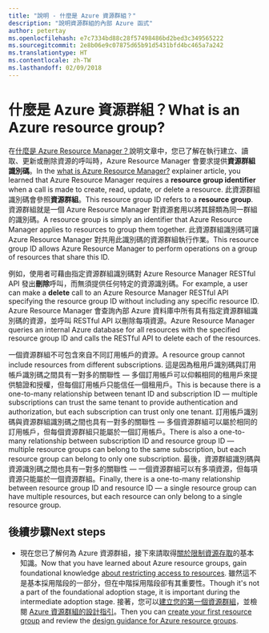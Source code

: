 ```yaml
---
title: "說明 - 什麼是 Azure 資源群組？"
description: "說明資源群組的內部 Azure 函式"
author: petertay
ms.openlocfilehash: e7c7334bd88c28f57498486bd2bed3c349565222
ms.sourcegitcommit: 2e8b06e9c07875d65b91d5431bfd4bc465a7a242
ms.translationtype: HT
ms.contentlocale: zh-TW
ms.lasthandoff: 02/09/2018
---
```

# <a name="what-is-an-azure-resource-group"></a><span data-ttu-id="9ab43-103">什麼是 Azure 資源群組？</span><span class="sxs-lookup"><span data-stu-id="9ab43-103">What is an Azure resource group?</span></span>

<span data-ttu-id="9ab43-104">在[什麼是 Azure Resource Manager？](resource-manager-explainer.md)說明文章中，您已了解在執行建立、讀取、更新或刪除資源的呼叫時，Azure Resource Manager 會要求提供**資源群組識別碼**。</span><span class="sxs-lookup"><span data-stu-id="9ab43-104">In the [what is Azure Resource Manager?](resource-manager-explainer.md) explainer article, you learned that Azure Resource Manager requires a **resource group identifier** when a call is made to create, read, update, or delete a resource.</span></span> <span data-ttu-id="9ab43-105">此資源群組識別碼會參照**資源群組**。</span><span class="sxs-lookup"><span data-stu-id="9ab43-105">This resource group ID refers to a **resource group**.</span></span> <span data-ttu-id="9ab43-106">資源群組就是一個 Azure Resource Manager 對資源套用以將其歸類為同一群組的識別碼。</span><span class="sxs-lookup"><span data-stu-id="9ab43-106">A resource group is simply an identifier that Azure Resource Manager applies to resources to group them together.</span></span> <span data-ttu-id="9ab43-107">此資源群組識別碼可讓 Azure Resource Manager 對共用此識別碼的資源群組執行作業。</span><span class="sxs-lookup"><span data-stu-id="9ab43-107">This resource group ID allows Azure Resource Manager to perform operations on a group of resources that share this ID.</span></span>

<span data-ttu-id="9ab43-108">例如，使用者可藉由指定資源群組識別碼對 Azure Resource Manager RESTful API 發出**刪除**呼叫，而無須提供任何特定的資源識別碼。</span><span class="sxs-lookup"><span data-stu-id="9ab43-108">For example, a user can make a **delete** call to an Azure Resource Manager RESTful API specifying the resource group ID without including any specific resource ID.</span></span> <span data-ttu-id="9ab43-109">Azure Resource Manager 會查詢內部 Azure 資料庫中所有具有指定資源群組識別碼的資源，並呼叫 RESTful API 以刪除每項資源。</span><span class="sxs-lookup"><span data-stu-id="9ab43-109">Azure Resource Manager queries an internal Azure database for all resources with the specified resource group ID and calls the RESTful API to delete each of the resources.</span></span>

<span data-ttu-id="9ab43-110">一個資源群組不可包含來自不同訂用帳戶的資源。</span><span class="sxs-lookup"><span data-stu-id="9ab43-110">A resource group cannot include resources from different subscriptions.</span></span> <span data-ttu-id="9ab43-111">這是因為租用戶識別碼與訂用帳戶識別碼之間具有一對多的關聯性 &mdash; 多個訂用帳戶可以仰賴相同的租用戶來提供驗證和授權，但每個訂用帳戶只能信任一個租用戶。</span><span class="sxs-lookup"><span data-stu-id="9ab43-111">This is because there is a one-to-many relationship between tenant ID and subscription ID &mdash; multiple subscriptions can trust the same tenant to provide authentication and authorization, but each subscription can trust only one tenant.</span></span> <span data-ttu-id="9ab43-112">訂用帳戶識別碼與資源群組識別碼之間也具有一對多的關聯性 &mdash; 多個資源群組可以屬於相同的訂用帳戶，但每個資源群組只能屬於一個訂用帳戶。</span><span class="sxs-lookup"><span data-stu-id="9ab43-112">There is also a one-to-many relationship between subscription ID and resource group ID &mdash; multiple resource groups can belong to the same subscription, but each resource group can belong to only one subscription.</span></span> <span data-ttu-id="9ab43-113">最後，資源群組識別碼與資源識別碼之間也具有一對多的關聯性 &mdash; 一個資源群組可以有多項資源，但每項資源只能屬於一個資源群組。</span><span class="sxs-lookup"><span data-stu-id="9ab43-113">Finally, there is a one-to-many relationship between resource group ID and resource ID &mdash; a single resource group can have multiple resources, but each resource can only belong to a single resource group.</span></span>

## <a name="next-steps"></a><span data-ttu-id="9ab43-114">後續步驟</span><span class="sxs-lookup"><span data-stu-id="9ab43-114">Next steps</span></span>

* <span data-ttu-id="9ab43-115">現在您已了解何為 Azure 資源群組，接下來請取得[關於限制資源存取](/azure/active-directory/active-directory-understanding-resource-access?toc=/azure/architecture/cloud-adoption-guide/toc.json)的基本知識。</span><span class="sxs-lookup"><span data-stu-id="9ab43-115">Now that you have learned about Azure resource groups, gain foundational knowledge [about restricting access to resources](/azure/active-directory/active-directory-understanding-resource-access?toc=/azure/architecture/cloud-adoption-guide/toc.json).</span></span> <span data-ttu-id="9ab43-116">雖然這不是基本採用階段的一部分，但在中階採用階段卻有其重要性。</span><span class="sxs-lookup"><span data-stu-id="9ab43-116">Though it's not a part of the foundational adoption stage, it is important during the intermediate adoption stage.</span></span> <span data-ttu-id="9ab43-117">接著，您可以[建立您的第一個資源群組](/azure/azure-resource-manager/resource-group-portal?toc=/azure/architecture/cloud-adoption-guide/toc.json)，並檢閱 [Azure 資源群組的設計指引](resource-group.md)。</span><span class="sxs-lookup"><span data-stu-id="9ab43-117">Then you can [create your first resource group](/azure/azure-resource-manager/resource-group-portal?toc=/azure/architecture/cloud-adoption-guide/toc.json) and review the [design guidance for Azure resource groups](resource-group.md).</span></span>
